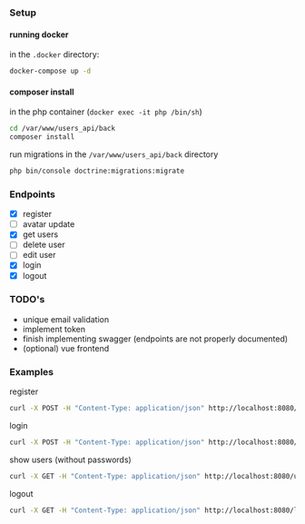 ### Setup

#### running docker
in the `.docker` directory:
```sh
docker-compose up -d
```

#### composer install
in the php container (`docker exec -it php /bin/sh`)
```sh
cd /var/www/users_api/back
composer install
```

run migrations
in the `/var/www/users_api/back` directory
```sh
php bin/console doctrine:migrations:migrate
```

### Endpoints

- [x] register
- [ ] avatar update
- [x] get users
- [ ] delete user
- [ ] edit user
- [x] login
- [x] logout

### TODO's

- unique email validation
- implement token
- finish implementing swagger (endpoints are not properly documented)
- (optional) vue frontend

### Examples

register
```sh
curl -X POST -H "Content-Type: application/json" http://localhost:8080/api/register -d '{"email":"imie_nazwisko@wp.pl"," first_name":"imie","last_name":"nazwisko","password":"test"}'
```

login
```sh
curl -X POST -H "Content-Type: application/json" http://localhost:8080/api/login -d '{"username":"imie_nazwisko@wp.pl","password":"test"}'
```

show users (without passwords)
```sh
curl -X GET -H "Content-Type: application/json" http://localhost:8080/user/api_user
```

logout
```sh
curl -X GET -H "Content-Type: application/json" http://localhost:8080/logout
```
